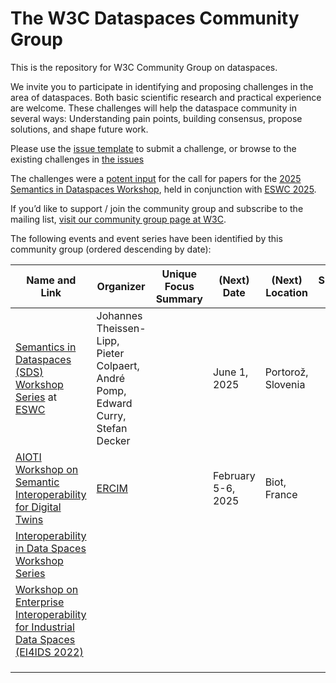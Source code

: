 
# The W3C Dataspaces Community Group

This is the repository for W3C Community Group on dataspaces. 

We invite you to participate in identifying and proposing challenges in the area of dataspaces.
Both basic scientific research and practical experience are welcome.
These challenges will help the dataspace community in several ways: 
Understanding pain points, building consensus, propose solutions, and shape future work.

Please use the [issue template](https://github.com/w3c-cg/dataspaces/issues/new/choose) to submit a challenge, or browse to the existing challenges in [the issues](https://github.com/w3c-cg/dataspaces/issues)

The challenges were a [potent input](roadmap-process-2024-2025.svg) for the call for papers for the [2025 Semantics in Dataspaces Workshop](https://dbis.rwth-aachen.de/SDS25/), held in conjunction with [ESWC 2025](https://2025.eswc-conferences.org/).

If you’d like to support / join the community group and subscribe to the mailing list, [visit our community group page at W3C](https://www.w3.org/community/dataspaces/).

The following events and event series have been identified by this community group (ordered descending by date):

| Name and Link                                                                                                                                              | Organizer                                                                        | Unique Focus Summary | (Next) Date        | (Next) Location    | Submission Deadline |
|------------------------------------------------------------------------------------------------------------------------------------------------------------|----------------------------------------------------------------------------------|----------------------|--------------------|--------------------|---------------------|
| [Semantics in Dataspaces (SDS) Workshop Series](https://dbis.rwth-aachen.de/SDS25/) at [ESWC](https://2025.eswc-conferences.org/)                          | Johannes Theissen-Lipp, Pieter Colpaert, André Pomp, Edward Curry, Stefan Decker |                      | June 1, 2025       | Portorož, Slovenia |                     |
| [AIOTI Workshop on Semantic Interoperability for Digital Twins](https://www.ercim.eu/events/aioti-workshop-on-semantic-interoperability-for-digital-twins) | [ERCIM](https://www.ercim.eu/)                                                   |                      | February 5-6, 2025 | Biot, France       |                     |
| [Interoperability in Data Spaces Workshop Series](https://semantic.internationaldataspaces.org/workshop-2024/)                                             |                                                                                  |                      |                    |                    |                     |
| [Workshop on Enterprise Interoperability for Industrial Data Spaces (EI4IDS 2022)](https://ei4ids2022.github.io/EI4IDS2022/)                               |                                                                                  |                      |                    |                    |                     |
|                                                                                                                                                            |                                                                                  |                      |                    |                    |                     |
|                                                                                                                                                            |                                                                                  |                      |                    |                    |                     |
|                                                                                                                                                            |                                                                                  |                      |                    |                    |                     |
